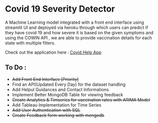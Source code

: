 # Covid 19 Severity Detector
A Machine Learning model integrated with a front end interface using streamlit UI and deployed via heroku through which users can predict if they have covid 19 and how severe it is based on the given symptoms and using the COWIN API , we are able to provide vaccination details for each state with multiple filters. 

Check out the application here : [Covid Help App](http://65.0.130.4:8501/)

## To Do :
* ~~Add Front End Interface [Priority]~~ 
* Find an API(Updated Every Day) for the dataset handling 
* Add Helpul Guidances and Contact Informations
* Implement Better MongoDB Table for viewing feedback
* ~~Create Analytics & Timseries for vaccination rates with ARIMA Model~~
* Add Tableau Implementation for Time Series 
* ~~Add User Authentication with SQL~~
* ~~Create Feedback form working with mongodb~~